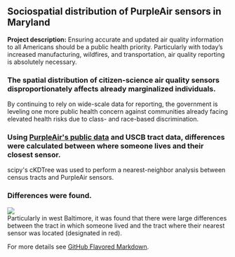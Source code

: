 ## Sociospatial distribution of PurpleAir sensors in Maryland

**Project description:** Ensuring accurate and updated air quality information to all Americans should be a public health priority. Particularly with today’s increased manufacturing, wildfires, and transportation, air quality reporting is absolutely necessary.

### The spatial distribution of citizen-science air quality sensors disproportionately affects already marginalized individuals.

By continuing to rely on wide-scale data for reporting, the government is leveling one more public health concern against communities already facing elevated health risks due to class- and race-based discrimination.


### Using [PurpleAir's public data](https://map.purpleair.com/) and USCB tract data, differences were calculated between where someone lives and their closest sensor.

scipy's cKDTree was used to perform a nearest-neighbor analysis between census tracts and PurpleAir sensors.

### Differences were found.

<img src="dss/images/it worked MHI.png?raw=true"/> <br> Particularly in west Baltimore, it was found that there were large differences between the tract in which someone lived and the tract where their nearest sensor was located (designated in red).

For more details see [GitHub Flavored Markdown](https://guides.github.com/features/mastering-markdown/).

